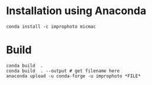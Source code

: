 # Installation using Anaconda
```{r, engine='bash', count_lines}
conda install -c improphoto micmac 
```

# Build
```{r, engine='bash', count_lines}
conda build  .
conda build  . --output # get filename here
anaconda upload -u conda-forge -u improphoto *FILE*
```

